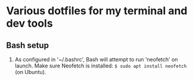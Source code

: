 # Various dotfiles for my terminal and dev tools


## Bash setup
1. As configured in '~/.bashrc', Bash will attempt to run 'neofetch' on launch.
   Make sure Neofetch is installed: `$ sudo apt install neofetch` (on Ubuntu).

